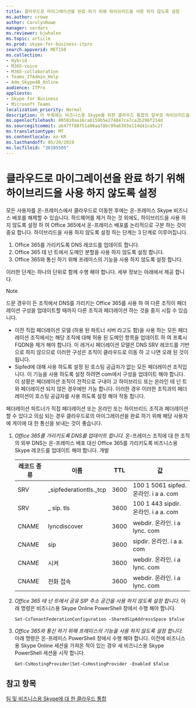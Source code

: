 ```yaml
---
title: 클라우드로 마이그레이션을 완료 하기 위해 하이브리드을 사용 하지 않도록 설정
ms.author: crowe
author: CarolynRowe
manager: serdars
ms.reviewer: bjwhalen
ms.topic: article
ms.prod: skype-for-business-itpro
search.appverid: MET150
ms.collection:
- Hybrid
- M365-voice
- M365-collaboration
- Teams_ITAdmin_Help
- Adm_Skype4B_Online
audience: ITPro
appliesto:
- Skype for Business
- Microsoft Teams
localization_priority: Normal
description: 이 부록에는 비즈니스용 Skype를 위한 클라우드 통합의 일부로 하이브리드을 사용 하지 않도록 설정 하는 단계에 대 한 자세한 단계가 포함 되어 있습니다.
ms.openlocfilehash: 805010aa16ca8159b5e274847ca7ca2b296f214d
ms.sourcegitcommit: ab47ff88f51a96aaf8bc99a6303e114d41ca5c2f
ms.translationtype: MT
ms.contentlocale: ko-KR
ms.lasthandoff: 05/20/2019
ms.locfileid: "36185505"
---
```

# <a name="disable-hybrid-to-complete-migration-to-the-cloud"></a>클라우드로 마이그레이션을 완료 하기 위해 하이브리드을 사용 하지 않도록 설정

모든 사용자를 온-프레미스에서 클라우드로 이동한 후에는 온-프레미스 Skype 비즈니스 배포를 해제할 수 있습니다. 하드웨어를 제거 하는 것 외에도, 하이브리드을 사용 하지 않도록 설정 하 여 Office 365에서 온-프레미스 배포를 논리적으로 구분 하는 것이 중요 합니다. 하이브리드을 사용 하지 않도록 설정 하는 단계는 3 단계로 이루어집니다.

1. Office 365를 가리키도록 DNS 레코드를 업데이트 합니다.
2. Office 365 테 넌 트에서 도메인 분할을 사용 하지 않도록 설정 합니다.
3. Office 365와 통신 하기 위해 프레미스의 기능을 사용 하지 않도록 설정 합니다.


이러한 단계는 하나의 단위로 함께 수행 해야 합니다. 세부 정보는 아래에서 제공 합니다.

> [!Note] 
> 드문 경우이 든 조직에서 DNS를 가리키는 Office 365를 사용 하 여 다른 조직이 페더레이션 구성을 업데이트할 때까지 다른 조직과 페더레이션 하는 것을 중지 시킬 수 있습니다.<ul><li>
이전 직접 페더레이션 모델 (허용 된 파트너 서버 라고도 함)을 사용 하는 모든 페더레이션 조직에서는 해당 조직에 대해 허용 된 도메인 항목을 업데이트 하 여 프록시 FQDN을 제거 해야 합니다. 이 레거시 페더레이션 모델은 DNS SRV 레코드를 기반으로 하지 않으므로 이러한 구성은 조직이 클라우드로 이동 하 고 나면 오래 된 것이 됩니다. </li><li>Sipfed에 대해 사용 하도록 설정 된 호스팅 공급자가 없는 모든 페더레이션 조직입니다. <span>이 기능을 사용 하도록 설정 하려면 com에서 구성을 업데이트 해야 합니다. 이 상황은 페더레이션 조직이 전적으로 구내이 고 하이브리드 또는 온라인 테 넌 트와 페더레이션 되지 않은 경우에만 가능 합니다. 이러한 경우 이러한 조직과의 페더레이션이 호스팅 공급자를 사용 하도록 설정 해야 작동 합니다.</li></ul>페더레이션 파트너가 직접 페더레이션 또는 온라인 또는 하이브리드 조직과 페더레이션 할 수 있다고 의심 되는 경우 클라우드로의 마이그레이션을 완료 하기 위해 해당 사용자에 게이에 대 한 통신을 보내는 것이 좋습니다.

1.  *Office 365를 가리키도록 DNS를 업데이트 합니다.*
온-프레미스 조직에 대 한 조직의 외부 DNS는 온-프레미스 배포 대신 Office 365를 가리키도록 비즈니스용 Skype 레코드를 업데이트 해야 합니다. 개발

    |레코드 종류|이름|TTL|값|
    |---|---|---|---|
    |SRV|_sipfederationtls._tcp|3600|100 1 5061 sipfed. 온라인. i a a. <span>com|
    |SRV|_ sip. tls|3600|100 1 443 sipdir. 온라인. i a a. <span>com|
    |CNAME| lyncdiscover|   3600|   webdir. 온라인. i a lync. <span>com|
    |CNAME| sip|    3600|   sipdir. 온라인. i a a. <span>com|
    |CNAME| 시켜|   3600|   webdir. 온라인. i a lync. <span>com|
    |CNAME| 전화 접속  |3600|  webdir. 온라인. i a lync. <span>com|

2.  *Office 365 테 넌 트에서 공유 SIP 주소 공간을 사용 하지 않도록 설정 합니다.*
아래 명령은 비즈니스용 Skype Online PowerShell 창에서 수행 해야 합니다.

    `Set-CsTenantFederationConfiguration -SharedSipAddressSpace $false`
 
3.  *Office 365와 통신 하기 위해 프레미스의 기능을 사용 하지 않도록 설정 합니다.*  
아래 명령은 온-프레미스 PowerShell 창에서 수행 해야 합니다.  이전에 비즈니스용 Skype Online 세션을 가져온 적이 있는 경우 새 비즈니스용 Skype PowerShell 세션을 시작 합니다.

    `Get-CsHostingProvider|Set-CsHostingProvider -Enabled $false`

## <a name="see-also"></a>참고 항목

[팀 및 비즈니스용 Skype에 대 한 클라우드 통합](cloud-consolidation.md)